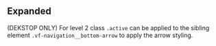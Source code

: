 ## Expanded

(DEKSTOP ONLY) For level 2 class `.active` can be applied to the sibling element `.vf-navigation__bottom-arrow` to apply the arrow styling.

